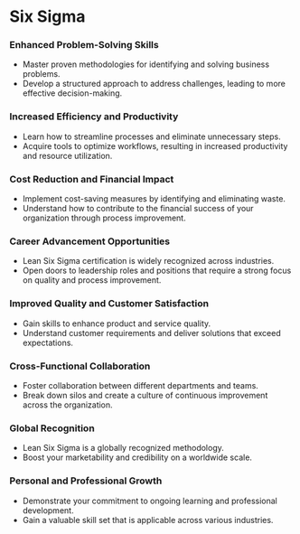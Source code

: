 # Six Sigma

### Enhanced Problem-Solving Skills

- Master proven methodologies for identifying and solving business problems.
- Develop a structured approach to address challenges, leading to more effective decision-making.

### Increased Efficiency and Productivity

- Learn how to streamline processes and eliminate unnecessary steps.
- Acquire tools to optimize workflows, resulting in increased productivity and resource utilization.

### Cost Reduction and Financial Impact

- Implement cost-saving measures by identifying and eliminating waste.
- Understand how to contribute to the financial success of your organization through process improvement.

### Career Advancement Opportunities

- Lean Six Sigma certification is widely recognized across industries.
- Open doors to leadership roles and positions that require a strong focus on quality and process improvement.

### Improved Quality and Customer Satisfaction

- Gain skills to enhance product and service quality.
- Understand customer requirements and deliver solutions that exceed expectations.

### Cross-Functional Collaboration

- Foster collaboration between different departments and teams.
- Break down silos and create a culture of continuous improvement across the organization.

### Global Recognition

- Lean Six Sigma is a globally recognized methodology.
- Boost your marketability and credibility on a worldwide scale.

### Personal and Professional Growth

- Demonstrate your commitment to ongoing learning and professional development.
- Gain a valuable skill set that is applicable across various industries.
